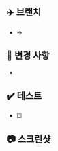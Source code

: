 <!-- 제목 입력하기 -->
<!-- [FEAT/CHORE/FIX/DOCS/REFACTOR] 기능제목 -->


<!-- 주석 부분 모두 지우고 작성 -->
## ✈️ 브랜치
 - <!-- source branch --> -> <!-- destination branch -->

## 🔗 변경 사항
 - <!-- ISSUE #00 -->

## ✔️ 테스트
 - [ ] <!-- 테스트와 테스트 결과 작성 -->

## 📷 스크린샷
<!-- postman 결과나 동작하는 화면 캡처 -->

<!-- 주석 부분 지우지 말고 작성 -->
<!--  close #00 -->
